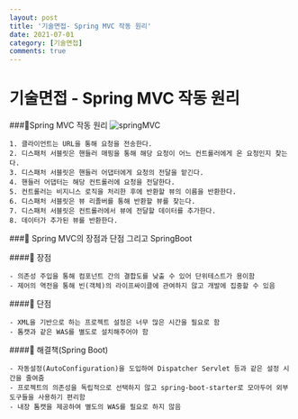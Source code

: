 ```yaml
---
layout: post
title: '기술면접- Spring MVC 작동 원리'
date: 2021-07-01
category: [기술면접]
comments: true
---
```


# 기술면접 - Spring MVC 작동 원리

###🎈Spring MVC 작동 원리
![springMVC](https://user-images.githubusercontent.com/65608960/123964406-55ceeb80-d9ee-11eb-83fb-79cc81bae62a.JPG)

    1. 클라이언트는 URL을 통해 요청을 전송한다.
    2. 디스패처 서블릿은 핸들러 매핑을 통해 해당 요청이 어느 컨트롤러에게 온 요청인지 찾는다.
    3. 디스패처 서블릿은 핸들러 어댑터에게 요청의 전달을 맡긴다.
    4. 핸들러 어댑터는 해당 컨트롤러에 요청을 전달한다.
    5. 컨트롤러는 비지니스 로직을 처리한 후에 반환할 뷰의 이름을 반환한다.
    6. 디스패처 서블릿은 뷰 리졸버를 통해 반환할 뷰를 찾는다.
    7. 디스패처 서블릿은 컨트롤러에서 뷰에 전달할 데이터를 추가한다.
    8. 데이터가 추가된 뷰를 반환한다.

###🎈 Spring MVC의 장점과 단점 그리고 SpringBoot

####🔹 장점

    - 의존성 주입을 통해 컴포넌트 간의 결합도를 낮출 수 있어 단위테스트가 용이함
    - 제어의 역전을 통해 빈(객체)의 라이프싸이클에 관여하지 않고 개발에 집중할 수 있음

####🔹 단점

    - XML을 기반으로 하는 프로젝트 설정은 너무 많은 시간을 필요로 함
    - 톰캣과 같은 WAS를 별도로 설치해주어야 함

####🔹 해결책(Spring Boot)

    - 자동설정(AutoConfiguration)을 도입하여 Dispatcher Servlet 등과 같은 설정 시간을 줄여줌
    - 프로젝트의 의존성을 독립적으로 선택하지 않고 spring-boot-starter로 모아두어 외부 도구들을 사용하기 편리함
    - 내장 톰캣을 제공하여 별도의 WAS를 필요로 하지 않음
